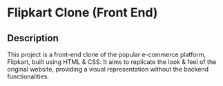 # Flipkart Clone (Front End)

## Description

This project is a front-end clone of the popular e-commerce platform, Flipkart, built using HTML & CSS. 
It aims to replicate the look & feel of the original website, providing a visual representation without the backend functionalities.
